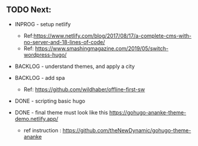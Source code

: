 ## TODO Next: 

- INPROG - setup netlify
    - Ref:https://www.netlify.com/blog/2017/08/17/a-complete-cms-with-no-server-and-18-lines-of-code/
    - Ref: https://www.smashingmagazine.com/2019/05/switch-wordpress-hugo/
- BACKLOG - understand themes, and apply a city
- BACKLOG - add spa
    - Ref: https://github.com/wildhaber/offline-first-sw 

- DONE - scripting basic hugo 
- DONE - final theme must look like this https://gohugo-ananke-theme-demo.netlify.app/
    - ref instruction : https://github.com/theNewDynamic/gohugo-theme-ananke

